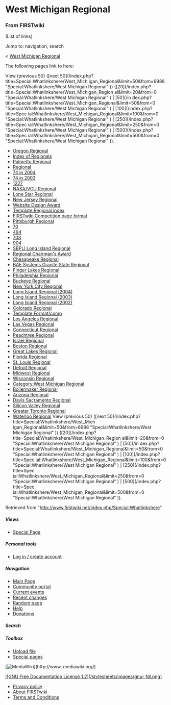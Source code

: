 # West Michigan Regional

### From FIRSTwiki

(List of links)

Jump to: navigation, search

&lt; [West Michigan
Regional](/index.php?title=West_Michigan_Regional&redirect=no "West Michigan
Regional" )  

The following pages link to here:

View (previous 50) ([next 50](/index.php?title=Special:Whatlinkshere/West_Mich
igan_Regional&limit=50&from=6988 "Special:Whatlinkshere/West Michigan
Regional" )) ([20](/index.php?title=Special:Whatlinkshere/West_Michigan_Region
al&limit=20&from=0 "Special:Whatlinkshere/West Michigan Regional" ) | [50](/in
dex.php?title=Special:Whatlinkshere/West_Michigan_Regional&limit=50&from=0
"Special:Whatlinkshere/West Michigan Regional" ) | [100](/index.php?title=Spec
ial:Whatlinkshere/West_Michigan_Regional&limit=100&from=0
"Special:Whatlinkshere/West Michigan Regional" ) | [250](/index.php?title=Spec
ial:Whatlinkshere/West_Michigan_Regional&limit=250&from=0
"Special:Whatlinkshere/West Michigan Regional" ) | [500](/index.php?title=Spec
ial:Whatlinkshere/West_Michigan_Regional&limit=500&from=0
"Special:Whatlinkshere/West Michigan Regional" )).

  * [Oregon Regional](/index.php/Oregon_Regional "Oregon Regional" )
  * [Index of Regionals](/index.php/Index_of_Regionals "Index of Regionals" )
  * [Palmetto Regional](/index.php/Palmetto_Regional "Palmetto Regional" )
  * [Regional](/index.php/Regional "Regional" )
  * [74 in 2004](/index.php/74_in_2004 "74 in 2004" )
  * [74 in 2003](/index.php/74_in_2003 "74 in 2003" )
  * [1227](/index.php/1227 "1227" )
  * [NASA/VCU Regional](/index.php/NASA/VCU_Regional "NASA/VCU Regional" )
  * [Lone Star Regional](/index.php/Lone_Star_Regional "Lone Star Regional" )
  * [New Jersey Regional](/index.php/New_Jersey_Regional "New Jersey Regional" )
  * [Website Design Award](/index.php/Website_Design_Award "Website Design Award" )
  * [Template:Regional index](/index.php/Template:Regional_index "Template:Regional index" )
  * [FIRSTwiki:Competition page format](/index.php/FIRSTwiki:Competition_page_format "FIRSTwiki:Competition page format" )
  * [Pittsburgh Regional](/index.php/Pittsburgh_Regional "Pittsburgh Regional" )
  * [70](/index.php/70 "70" )
  * [494](/index.php/494 "494" )
  * [703](/index.php/703 "703" )
  * [904](/index.php/904 "904" )
  * [SBPLI Long Island Regional](/index.php/SBPLI_Long_Island_Regional "SBPLI Long Island Regional" )
  * [Regional Chairman's Award](/index.php/Regional_Chairman%27s_Award "Regional Chairman's Award" )
  * [Chesapeake Regional](/index.php/Chesapeake_Regional "Chesapeake Regional" )
  * [BAE Systems Granite State Regional](/index.php/BAE_Systems_Granite_State_Regional "BAE Systems Granite State Regional" )
  * [Finger Lakes Regional](/index.php/Finger_Lakes_Regional "Finger Lakes Regional" )
  * [Philadelphia Regional](/index.php/Philadelphia_Regional "Philadelphia Regional" )
  * [Buckeye Regional](/index.php/Buckeye_Regional "Buckeye Regional" )
  * [New York City Regional](/index.php/New_York_City_Regional "New York City Regional" )
  * [Long Island Regional (2004)](/index.php/Long_Island_Regional_%282004%29 "Long Island Regional \(2004\)" )
  * [Long Island Regional (2003)](/index.php/Long_Island_Regional_%282003%29 "Long Island Regional \(2003\)" )
  * [Long Island Regional (2002)](/index.php/Long_Island_Regional_%282002%29 "Long Island Regional \(2002\)" )
  * [Colorado Regional](/index.php/Colorado_Regional "Colorado Regional" )
  * [Template:Format/comp](/index.php/Template:Format/comp "Template:Format/comp" )
  * [Los Angeles Regional](/index.php/Los_Angeles_Regional "Los Angeles Regional" )
  * [Las Vegas Regional](/index.php/Las_Vegas_Regional "Las Vegas Regional" )
  * [Connecticut Regional](/index.php/Connecticut_Regional "Connecticut Regional" )
  * [Peachtree Regional](/index.php/Peachtree_Regional "Peachtree Regional" )
  * [Israel Regional](/index.php/Israel_Regional "Israel Regional" )
  * [Boston Regional](/index.php/Boston_Regional "Boston Regional" )
  * [Great Lakes Regional](/index.php/Great_Lakes_Regional "Great Lakes Regional" )
  * [Florida Regional](/index.php/Florida_Regional "Florida Regional" )
  * [St. Louis Regional](/index.php/St._Louis_Regional "St. Louis Regional" )
  * [Detroit Regional](/index.php/Detroit_Regional "Detroit Regional" )
  * [Midwest Regional](/index.php/Midwest_Regional "Midwest Regional" )
  * [Wisconsin Regional](/index.php/Wisconsin_Regional "Wisconsin Regional" )
  * [Category:West Michigan Regional](/index.php/Category:West_Michigan_Regional "Category:West Michigan Regional" )
  * [Boilermaker Regional](/index.php/Boilermaker_Regional "Boilermaker Regional" )
  * [Arizona Regional](/index.php/Arizona_Regional "Arizona Regional" )
  * [Davis Sacramento Regional](/index.php/Davis_Sacramento_Regional "Davis Sacramento Regional" )
  * [Silicon Valley Regional](/index.php/Silicon_Valley_Regional "Silicon Valley Regional" )
  * [Greater Toronto Regional](/index.php/Greater_Toronto_Regional "Greater Toronto Regional" )
  * [Waterloo Regional](/index.php/Waterloo_Regional "Waterloo Regional" )
View (previous 50) ([next 50](/index.php?title=Special:Whatlinkshere/West_Mich
igan_Regional&limit=50&from=6988 "Special:Whatlinkshere/West Michigan
Regional" )) ([20](/index.php?title=Special:Whatlinkshere/West_Michigan_Region
al&limit=20&from=0 "Special:Whatlinkshere/West Michigan Regional" ) | [50](/in
dex.php?title=Special:Whatlinkshere/West_Michigan_Regional&limit=50&from=0
"Special:Whatlinkshere/West Michigan Regional" ) | [100](/index.php?title=Spec
ial:Whatlinkshere/West_Michigan_Regional&limit=100&from=0
"Special:Whatlinkshere/West Michigan Regional" ) | [250](/index.php?title=Spec
ial:Whatlinkshere/West_Michigan_Regional&limit=250&from=0
"Special:Whatlinkshere/West Michigan Regional" ) | [500](/index.php?title=Spec
ial:Whatlinkshere/West_Michigan_Regional&limit=500&from=0
"Special:Whatlinkshere/West Michigan Regional" )).

Retrieved from "<http://www.firstwiki.net/index.php/Special:Whatlinkshere>"

##### Views

  * [Special Page](/index.php/Special:Whatlinkshere/West_Michigan_Regional)

##### Personal tools

  * [Log in / create account](/index.php?title=Special:Userlogin&returnto=Special:Whatlinkshere)

[](/index.php/Main_Page "Main Page" )

##### Navigation

  * [Main Page](/index.php/Main_Page)
  * [Community portal](/index.php/FIRSTwiki:Community_portal)
  * [Current events](/index.php/Current_events)
  * [Recent changes](/index.php/Special:Recentchanges)
  * [Random page](/index.php/Special:Random)
  * [Help](/index.php/Help:Contents)
  * [Donations](/index.php/FIRSTwiki:Site_support)

##### Search



##### Toolbox

  * [Upload file](/index.php/Special:Upload)
  * [Special pages](/index.php/Special:Specialpages)

[![MediaWiki](/skins/common/images/poweredby_mediawiki_88x31.png)](http://www.
mediawiki.org/)

[![GNU Free Documentation License 1.2](/stylesheets/images/gnu-
fdl.png)](http://www.gnu.org/copyleft/fdl.html)

  * [Privacy policy](/index.php/FIRSTwiki:Privacy_policy "FIRSTwiki:Privacy policy" )
  * [About FIRSTwiki](/index.php/FIRSTwiki:About "FIRSTwiki:About" )
  * [Terms and Conditions](/index.php/FIRSTwiki:Terms_and_conditions "FIRSTwiki:Terms and conditions" )

